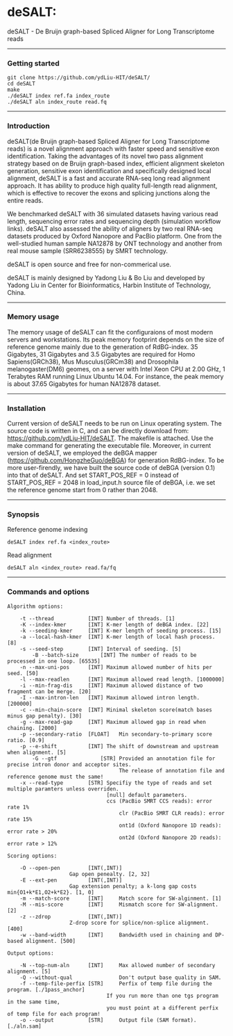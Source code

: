 # deSALT:
deSALT - De Bruijn graph-based Spliced Aligner for Long Transcriptome reads

---
### Getting started
    git clone https://github.com/ydLiu-HIT/deSALT/
    cd deSALT
    make
    ./deSALT index ref.fa index_route
    ./deSALT aln index_route read.fq

---
### Introduction
deSALT(de Bruijn graph-based Spliced Aligner for Long Transcriptome reads) is a novel alignment approach with faster speed and sensitive exon identification. Taking the advantages of its novel two pass alignment strategy based on de Bruijn graph-based index, efficient alignment skeleton generation, sensitive exon identification and specifically designed local alignment, deSALT is a fast and accurate RNA-seq long read alignment approach. It has ability to produce high quality full-length read alignment, which is effective to recover the exons and splicing junctions along the entire reads.

We benchmarked deSALT with 36 simulated datasets having various read length, sequencing error rates and sequencing depth (simulation workflow links). deSALT also assessed the ability of aligners by two real RNA-seq datasets produced by Oxford Nanopore and PacBio platform. One from the well-studied human sample NA12878 by ONT technology and another from real mouse sample (SRR6238555) by SMRT technology.

deSALT is open source and free for non-commerical use.

deSALT is mainly designed by Yadong Liu & Bo Liu and developed by Yadong Liu in Center for Bioinformatics, Harbin Institute of Technology, China.

---
### Memory usage
The memory usage of deSALT can fit the configuraions of most modern servers and workstations. Its peak memory footprint depends on the size of reference genome mainly due to the generation of RdBG-index. 35 Gigabytes, 31 Gigabytes and 3.5 Gigabytes are required for Homo Sapiens(GRCh38), Mus Musculus(GRCm38) and Drosophila melanogaster(DM6) geomes, on a server with Intel Xeon CPU at 2.00 GHz, 1 Terabytes RAM running Linux Ubuntu 14.04. For instance, the peak memory is about 37.65 Gigabytes for human NA12878 dataset.

---
### Installation
Current version of deSALT needs to be run on Linux operating system. The source code is written in C, and can be directly download from: https://github.com/ydLiu-HIT/deSALT. The makefile is attached. Use the make command for generating the executable file.
Moreover, in current version of deSALT, we employed the deBGA mapper (https://github.com/HongzheGuo/deBGA) for generation RdBG-index. To be more user-firendly, we have built the source code of deBGA (version 0.1) into that of deSALT. And set START_POS_REF = 0 instead of START_POS_REF = 2048 in load_input.h source file of deBGA, i.e. we set the reference genome start from 0 rather than 2048.

---
### Synopsis
Reference genome indexing
```
deSALT index ref.fa <index_route>
```
	
Read alignment
```
deSALT aln <index_route> read.fa/fq
```

---
### Commands and options
```
Algorithm options:

	-t --thread           [INT]	Number of threads. [1]
	-K --index-kmer       [INT]	K-mer length of deBGA index. [22]
	-k --seeding-kmer     [INT]	K-mer length of seeding process. [15]
	-a --local-hash-kmer  [INT]	K-mer length of local hash process. [8]
	-s --seed-step        [INT]	Interval of seeding. [5]
    	-B --batch-size       [INT]	The number of reads to be processed in one loop. [65535]
	-n --max-uni-pos      [INT]	Maximum allowed number of hits per seed. [50]
	-l --max-readlen      [INT]	Maximum allowed read length. [1000000]
	-i --min-frag-dis     [INT]	Maximum allowed distance of two fragment can be merge. [20]
	-I --max-intron-len   [INT]	Maximum allowed intron length. [200000]
	-c --min-chain-score  [INT]	Minimal skeleton score(match bases minus gap penalty). [30]
	-g --max-read-gap     [INT]	Maximum allowed gap in read when chaining. [2000]
	-p --secondary-ratio  [FLOAT]	Min secondary-to-primary score ratio. [0.9]
	-p --e-shift          [INT]	The shift of downstream and upstream when alignment. [5]
    	-G --gtf              [STR]	Provided an annotation file for precise intron donor and acceptor sites.
    	                           	The release of annotation file and reference genome must the same!
	-x --read-type        [STR]	Specifiy the type of reads and set multiple paramters unless overriden.
	                           	[null] default parameters.
	                           	ccs (PacBio SMRT CCS reads): error rate 1%
	                              	clr (PacBio SMRT CLR reads): error rate 15%
	                              	ont1d (Oxford Nanopore 1D reads): error rate > 20%
	                               	ont2d (Oxford Nanopore 2D reads): error rate > 12%

Scoring options:

	-O --open-pen         [INT(,INT)]	
					Gap open penealty. [2, 32]
	-E --ext-pen          [INT(,INT)]	
					Gap extension penalty; a k-long gap costs min{O1+k*E1,O2+k*E2}. [1, 0]
	-m --match-score      [INT]    	Match score for SW-alginment. [1]
	-M --mis-score        [INT]    	Mismatch score for SW-alignment. [2]
	-z --zdrop            [INT(,INT)]
					Z-drop score for splice/non-splice alignment. [400]
	-w --band-width       [INT]    	Bandwidth used in chaining and DP-based alignment. [500]

Output options:

	-N --top-num-aln      [INT]    	Max allowed number of secondary alignment. [5]
	-Q --without-qual              	Don't output base quality in SAM.
	-f --temp-file-perfix [STR]    	Perfix of temp file during the program. [./1pass_anchor]
		                        If you run more than one tgs program in the same time,
		                        you must point at a different perfix of temp file for each program!
	-o --output           [STR]     Output file (SAM format). [./aln.sam]
```


